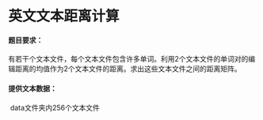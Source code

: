# 英文文本距离计算

#### 题目要求：

​	有若干个文本文件，每个文本文件包含许多单词。利用2个文本文件的单词对的编辑距离的均值作为2个文本文件的距离。求出这些文本文件之间的距离矩阵。



#### 提供文本数据：

​	data文件夹内256个文本文件